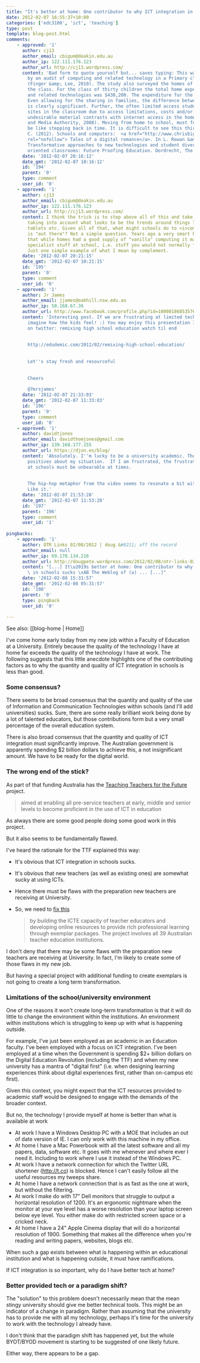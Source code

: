 ```yaml
---
title: "It's better at home: One contributor to why ICT integration in schools sucks"
date: 2012-02-07 16:55:37+10:00
categories: ['edc3100', 'ict', 'teaching']
type: post
template: blog-post.html
comments:
    - approved: '1'
      author: cj13
      author_email: cbigum@deakin.edu.au
      author_ip: 122.111.176.123
      author_url: http://cj13.wordpress.com/
      content: 'Bad form to quote yourself but... saves typing: This was recently illustrated
        by an audit of computing and related technology in a Primary classroom in NSW
        (Finger &amp; Lee, 2010). The study also surveyed the homes of the children in
        the class. For the class of thirty children the total home expenditure for computing
        and related technologies was $438,200. The expenditure for the classroom was $24,680.
        Even allowing for the sharing in families, the difference between the two locations
        is clearly significant. Further, the often limited access students have to web
        sites in the classroom due to access limitations, costs and/or risks of accessing
        undesirable material contrasts with internet access in the home (Australian Communications
        and Media Authority, 2008). Moving from home to school, must for many students
        be like stepping back in time. It is difficult to see this thirty year trend reversing.   Bigum,
        C. (2012). Schools and computers:  <a href="http://www.chrisbigum.com/cj/FinishedWriting"
        rel="nofollow"> Tales of a digital romance</a>. In L. Rowan &amp; C. Bigum (Eds.),
        Transformative approaches to new technologies and student diversity in futures
        oriented classrooms: Future Proofing Education. Dordrecht, The Netherlands: Springer.'
      date: '2012-02-07 20:16:12'
      date_gmt: '2012-02-07 10:16:12'
      id: '194'
      parent: '0'
      type: comment
      user_id: '0'
    - approved: '1'
      author: cj13
      author_email: cbigum@deakin.edu.au
      author_ip: 122.111.176.123
      author_url: http://cj13.wordpress.com/
      content: I think the trick is to step above all of this and take a much longer view
        taking into account what looks to be the trends around things like smart phones,
        tablets etc. Given all of that, what might schools do to <i>complement</i> what
        is "out there"? Not a simple question. Years ago a very smart Principal argued
        that while homes had a good supply of "vanilla" computing it made sense to offer
        specialist stuff at school, i.e. stuff you would not normally find in the home.
        Just one simple example of what I mean by complement.
      date: '2012-02-07 20:21:15'
      date_gmt: '2012-02-07 10:21:15'
      id: '195'
      parent: '0'
      type: comment
      user_id: '0'
    - approved: '1'
      author: Jr James
      author_email: jjames@oakhill.nsw.edu.au
      author_ip: 58.168.67.36
      author_url: http://www.facebook.com/profile.php?id=100001868535764
      content: 'Interesting post. If we are frustrating at limited technology at school-
        imagine how the kids feel! :) You may enjoy this presentation I came across today
        on twitter: remixing high school education watch til end
    
    
        http://edudemic.com/2012/02/remixing-high-school-education/
    
    
        Let''s stay fresh and resourceful
    
    
        Cheers
    
        @7mrsjames'
      date: '2012-02-07 21:33:03'
      date_gmt: '2012-02-07 11:33:03'
      id: '196'
      parent: '0'
      type: comment
      user_id: '0'
    - approved: '1'
      author: davidtjones
      author_email: davidthomjones@gmail.com
      author_ip: 139.168.177.155
      author_url: https://djon.es/blog/
      content: 'Absolutely. I''m lucky to be a university academic. There are lots of
        positives about my situation.  If I am frustrated, the frustration level for kids
        at schools must be unbearable at times.
    
    
        The hip-hop metaphor from the video seems to resonate a bit with the Edupunk movement.
        Like it.'
      date: '2012-02-07 21:53:28'
      date_gmt: '2012-02-07 11:53:28'
      id: '197'
      parent: '196'
      type: comment
      user_id: '1'
    
pingbacks:
    - approved: '1'
      author: OTR Links 02/08/2012 | doug &#8211; off the record
      author_email: null
      author_ip: 69.170.134.216
      author_url: http://dougpete.wordpress.com/2012/02/08/otr-links-02082012/
      content: "[...] It\u2019s better at home: One contributor to why ICT integration\
        \ in schools sucks \xAB The Weblog of (a) ... [...]"
      date: '2012-02-08 15:31:57'
      date_gmt: '2012-02-08 05:31:57'
      id: '198'
      parent: '0'
      type: pingback
      user_id: '0'
    
---
```


See also: [[blog-home | Home]]

I've come home early today from my new job within a Faculty of Education at a University. Entirely because the quality of the technology I have at home far exceeds the quality of the technology I have at work. The following suggests that this little anecdote highlights one of the contributing factors as to why the quantity and quality of ICT integration in schools is less than good.

### Some consensus?

There seems to be broad consensus that the quantity and quality of the use of Information and Communication Technologies within schools (and I'll add universities) sucks. Sure, there are some really brilliant work being done by a lot of talented educators, but those contributions form but a very small percentage of the overall education system.

There is also broad consensus that the quantity and quality of ICT integration must significantly improve. The Australian government is apparently spending $2 billion dollars to achieve this, a not insignificant amount. We have to be ready for the digital world.

### The wrong end of the stick?

As part of that funding Australia has the [Teaching Teachers for the Future](http://www.ttf.edu.au/) project.

> aimed at enabling all pre-service teachers at early, middle and senior levels to become proficient in the use of ICT in education

As always there are some good people doing some good work in this project.

But it also seems to be fundamentally flawed.

I've heard the rationale for the TTF explained this way:

- It's obvious that ICT integration in schools sucks.
- It's obvious that new teachers (as well as existing ones) are somewhat sucky at using ICTs.
- Hence there must be flaws with the preparation new teachers are receiving at University.
- So, we need to [fix this](http://www.ttf.edu.au/about/about-this-site.html)
    
    > by building the ICTE capacity of teacher educators and developing online resources to provide rich professional learning through exemplar packages. The project involves all 39 Australian teacher education institutions.
    

I don't deny that there may be some flaws with the preparation new teachers are receiving at University. In fact, I'm likely to create some of those flaws in my new job.

But having a special project with additional funding to create exemplars is not going to create a long term transformation.

### Limitations of the school/university environment

One of the reasons it won't create long-term transformation is that it will do little to change the environment within the institutions. An environment within institutions which is struggling to keep up with what is happening outside.

For example, I've just been employed as an academic in an Education faculty. I've been employed with a focus on ICT integration. I've been employed at a time when the Government is spending $2+ billion dollars on the Digital Education Revolution (including the TTF) and when my new university has a mantra of "digital first" (i.e. when designing learning experiences think about digital experiences first, rather than on-campus etc first).

Given this context, you might expect that the ICT resources provided to academic staff would be designed to engage with the demands of the broader context.

But no, the technology I provide myself at home is better than what is available at work

- At work I have a Windows Desktop PC with a MOE that includes an out of date version of IE. I can only work with this machine in my office.
- At home I have a Mac Powerbook with all the latest software and all my papers, data, software etc. It goes with me whenever and where ever I need it. Including to work where I use it instead of the Windows PC.
- At work I have a network connection for which the Twitter URL shortener (http://t.co) is blocked. Hence I can't easily follow all the useful resources my tweeps share.
- At home I have a network connection that is as fast as the one at work, but without the filtering.
- At work I make do with 17" Dell monitors that struggle to output a horizontal resolution of 1200. It's an ergonomic nightmare when the monitor at your eye level has a worse resolution than your laptop screen below eye level. You either make do with restricted screen space or a cricked neck.
- At home I have a 24" Apple Cinema display that will do a horizontal resolution of 1900. Something that makes all the difference when you're reading and writing papers, websites, blogs etc.

When such a gap exists between what is happening within an educational institution and what is happening outside, it must have ramifications.

If ICT integration is so important, why do I have better tech at home?

### Better provided tech or a paradigm shift?

The "solution" to this problem doesn't necessarily mean that the mean stingy university should give me better technical tools. This might be an indicator of a change in paradigm. Rather than assuming that the university has to provide me with all my technology, perhaps it's time for the university to work with the technology I already have.

I don't think that the paradigm shift has happened yet, but the whole BYOT/BYOD movement is starting to be suggested of one likely future.

Either way, there appears to be a gap.